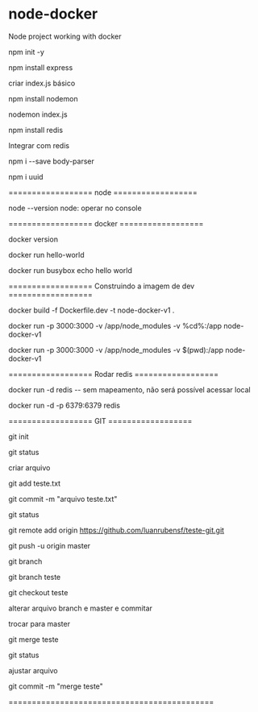 # node-docker
Node project working with docker

npm init -y

npm install express

criar index.js básico

npm install nodemon

nodemon index.js

npm install redis

Integrar com redis

npm i --save body-parser

npm i uuid

================== node ==================

node --version
node: operar no console

================== docker ==================

docker version

docker run hello-world

docker run busybox echo hello world

================== Construindo a imagem de dev ==================

docker build -f Dockerfile.dev -t node-docker-v1 .

docker run -p 3000:3000 -v /app/node_modules -v %cd%:/app node-docker-v1

docker run -p 3000:3000 -v /app/node_modules -v $(pwd):/app node-docker-v1

================== Rodar redis  ==================

docker run -d redis -- sem mapeamento, não será possível acessar local

docker run -d -p 6379:6379 redis

================== GIT  ==================

git init

git status

criar arquivo

git add teste.txt

git commit -m "arquivo teste.txt"

git status

git remote add origin https://github.com/luanrubensf/teste-git.git

git push -u origin master

git branch

git branch teste

git checkout teste

alterar arquivo branch e master e commitar

trocar para master

git merge teste

git status

ajustar arquivo

git commit -m "merge teste"

============================================
